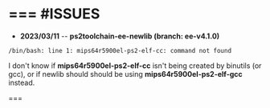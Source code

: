 ===
#**ISSUES**
===

+ **2023/03/11** -- **ps2toolchain-ee-newlib (branch: ee-v4.1.0)**

```
/bin/bash: line 1: mips64r5900el-ps2-elf-cc: command not found
```

I don't know if **mips64r5900el-ps2-elf-cc** isn't being created by binutils (or gcc),
or if newlib should should be using **mips64r5900el-ps2-elf-gcc** instead.

===
